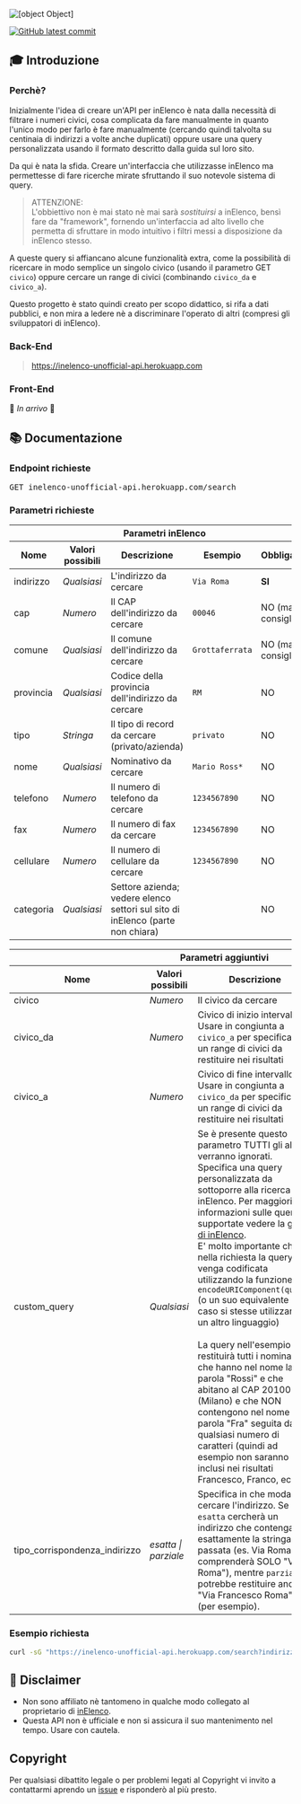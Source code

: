 <!-- 
Per modificare:
	https://socialify.git.ci/LukeSavefrogs/inelenco-unofficial-api?description=1&descriptionEditable=Unofficial%20API%20for%20retrieving%20data%20from%20InElenco&font=Raleway&issues=1&language=1&logo=https%3A%2F%2Fwww.inelenco.com%2Fimg%2FlogoElenco.png&name=1&owner=1&pattern=Plus&stargazers=1&theme=Light 
-->
![[object Object]](https://socialify.git.ci/LukeSavefrogs/inelenco-unofficial-api/image?description=1&descriptionEditable=Unofficial%20API%20for%20retrieving%20data%20from%20InElenco&font=Raleway&issues=1&language=1&logo=https%3A%2F%2Fwww.inelenco.com%2Fimg%2FlogoElenco.png&name=1&owner=1&pattern=Plus&stargazers=1&theme=Light)

[![GitHub latest commit](https://badgen.net/github/last-commit/LukeSavefrogs/inelenco-unofficial-api/main)](https://GitHub.com/LukeSavefrogs/inelenco-unofficial-api/commit/main)

## :mortar_board: Introduzione
### Perchè?
Inizialmente l'idea di creare un'API per inElenco è nata dalla necessità di filtrare i numeri civici, cosa complicata da fare manualmente in quanto l'unico modo per farlo è fare manualmente (cercando quindi talvolta su centinaia di indirizzi a volte anche duplicati) oppure usare una query personalizzata usando il formato descritto dalla guida sul loro sito.  

Da qui è nata la sfida. Creare un'interfaccia che utilizzasse inElenco ma permettesse di fare ricerche mirate sfruttando il suo notevole sistema di query.

> ATTENZIONE:  
> L'obbiettivo non è mai stato nè mai sarà *sostituirsi* a inElenco, bensì fare da "framework", fornendo un'interfaccia ad alto livello che permetta di sfruttare in modo intuitivo i filtri messi a disposizione da inElenco stesso.

A queste query si affiancano alcune funzionalità extra, come la possibilità di ricercare in modo semplice un singolo civico (usando il parametro GET `civico`) oppure cercare un range di civici (combinando `civico_da` e `civico_a`).

Questo progetto è stato quindi creato per scopo didattico, si rifa a dati pubblici, e non mira a ledere nè a discriminare l'operato di altri (compresi gli sviluppatori di inElenco).


### Back-End
> https://inelenco-unofficial-api.herokuapp.com

### Front-End
:rocket: _In arrivo_ :rocket:

## :books: Documentazione
### Endpoint richieste
<pre>
GET inelenco-unofficial-api.herokuapp.com/search
</pre>

### Parametri richieste
<table align="center">
	<thead>
		<tr>
			<th colspan="5" align="center">Parametri inElenco</th>
		</tr>
		<tr>
			<th>Nome</th>
			<th>Valori possibili</th>
			<th>Descrizione</th>
			<th>Esempio</th>
			<th>Obbligatorio</th>
		</tr>
	</thead>
	<tbody>
		<tr>
			<td>indirizzo</td>
			<td><i>Qualsiasi</i></td>
			<td>L'indirizzo da cercare</td>
			<td><code>Via Roma</code></td>
			<td><strong>SI</strong></td>
		</tr>
		<tr>
			<td>cap</td>
			<td><i>Numero</i></td>
			<td>Il CAP dell'indirizzo da cercare</td>
			<td><code>00046</code></td>
			<td>NO (ma consigliato)</td>
		</tr>
		<tr>
			<td>comune</td>
			<td><i>Qualsiasi</i></td>
			<td>Il comune dell'indirizzo da cercare</td>
			<td><code>Grottaferrata</code></td>
			<td>NO (ma consigliato)</td>
		</tr>
		<tr>
			<td>provincia</td>
			<td><i>Qualsiasi</i></td>
			<td>Codice della provincia dell'indirizzo da cercare</td>
			<td><code>RM</code></td>
			<td>NO</td>
		</tr>
		<tr>
			<td>tipo</td>
			<td><i>Stringa</i></td>
			<td>Il tipo di record da cercare (privato/azienda)</td>
			<td><code>privato</code></td>
			<td>NO</td>
		</tr>
		<tr>
			<td>nome</td>
			<td><i>Qualsiasi</i></td>
			<td>Nominativo da cercare</td>
			<td><code>Mario Ross*</code></td>
			<td>NO</td>
		</tr>
		<tr>
			<td>telefono</td>
			<td><i>Numero</i></td>
			<td>Il numero di telefono da cercare</td>
			<td><code>1234567890</code></td>
			<td>NO</td>
		</tr>
		<tr>
			<td>fax</td>
			<td><i>Numero</i></td>
			<td>Il numero di fax da cercare</td>
			<td><code>1234567890</code></td>
			<td>NO</td>
		</tr>
		<tr>
			<td>cellulare</td>
			<td><i>Numero</i></td>
			<td>Il numero di cellulare da cercare</td>
			<td><code>1234567890</code></td>
			<td>NO</td>
		</tr>
		<tr>
			<td>categoria</td>
			<td><i>Qualsiasi</i></td>
			<td>Settore azienda; vedere elenco settori sul sito di inElenco (parte non chiara)</td>
			<td></td>
			<td>NO</td>
		</tr>
	</tbody>
</table>

<table align="center">
	<thead>
		<tr>
			<th colspan="5" align="center">Parametri aggiuntivi</th>
		</tr>
		<tr>
			<th>Nome</th>
			<th>Valori possibili</th>
			<th>Descrizione</th>
			<th>Esempio</th>
			<th>Obbligatorio</th>
		</tr>
	</thead>
	<tbody>
		<tr>
			<td>civico</td>
			<td><i>Numero</i></td>
			<td>Il civico da cercare</td>
			<td><code>125</code></td>
			<td>NO</td>
		</tr>
		<tr>
			<td>civico_da</td>
			<td><i>Numero</i></td>
			<td>Civico di inizio intervallo. Usare in congiunta a <code>civico_a</code> per specificare un range di civici da restituire nei risultati</td>
			<td><code>16</code></td>
			<td>NO</td>
		</tr>
		<tr>
			<td>civico_a</td>
			<td><i>Numero</i></td>
			<td>Civico di fine intervallo. Usare in congiunta a <code>civico_da</code> per specificare un range di civici da restituire nei risultati</td>
			<td><code>24</code></td>
			<td>NO</td>
		</tr>
		<tr>
			<td>custom_query</td>
			<td><i>Qualsiasi</i></td>
			<td>
				Se è presente questo parametro TUTTI gli altri verranno ignorati. Specifica una query personalizzata da sottoporre alla ricerca di inElenco. Per maggiori informazioni sulle query supportate vedere la <a href="https://www.inelenco.com/?dir=guida">guida di inElenco</a>.
				<br>
				E' molto importante che nella richiesta la query venga codificata utilizzando la funzione JS <code>encodeURIComponent(query)</code> (o un suo equivalente in caso si stesse utilizzando un altro linguaggio)
				<br>
				<br>
				La query nell'esempio restituirà tutti i nominativi che hanno nel nome la parola "Rossi" e che abitano al CAP 20100 (Milano) e che NON contengono nel nome la parola "Fra" seguita da qualsiasi numero di caratteri (quindi ad esempio non saranno inclusi nei risultati Francesco, Franco, ecc..)
			</td>
			<td><code>nome:Rossi cap:20100 AND -nome:"Fra*"</code></td>
			<td>NO</td>
		</tr>
		<tr>
			<td>tipo_corrispondenza_indirizzo</td>
			<td><i>esatta | parziale</i></td>
			<td>
				Specifica in che modalità cercare l'indirizzo. Se è <code>esatta</code> cercherà un indirizzo che contenga esattamente la stringa passata (es. Via Roma comprenderà SOLO "Via Roma"), mentre <code>parziale</code> potrebbe restituire anche "Via Francesco Roma" (per esempio).
			</td>
			<td><code>parziale</code></td>
			<td>NO</td>
		</tr>
	</tbody>
</table>


### Esempio richiesta
```Bash
curl -sG "https://inelenco-unofficial-api.herokuapp.com/search?indirizzo=Via%20Roma&cap=00046&comune=Grottaferrata&provincia=RM&civico_da=68&civico_a=90"
```

## :bell: Disclaimer
- Non sono affiliato nè tantomeno in qualche modo collegato al proprietario di <a href="https://www.inelenco.com/">inElenco</a>.
- Questa API non è ufficiale e non si assicura il suo mantenimento nel tempo. Usare con cautela.

## Copyright
Per qualsiasi dibattito legale o per problemi legati al Copyright vi invito a contattarmi aprendo un [issue](https://github.com/LukeSavefrogs/inelenco-unofficial-api/issues) e risponderò al più presto.
